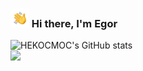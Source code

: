 ### <img src="https://github.com/AVS1508/AVS1508/blob/master/assets/Hand%20Wave.gif" width="30"> Hi there, I'm Egor

<!--
**HEKOCMOC/HEKOCMOC** is a ✨ _special_ ✨ repository because its `README.md` (this file) appears on your GitHub profile.

Here are some ideas to get you started:

- 🔭 I’m currently working on ...
- 🌱 I’m currently learning ...
- 👯 I’m looking to collaborate on ...
- 🤔 I’m looking for help with ...
- 💬 Ask me about ...
- 📫 How to reach me: ...
- 😄 Pronouns: ...
- ⚡ Fun fact: ...
-->

![HEKOCMOC's GitHub stats](https://github-readme-stats.vercel.app/api?username=HEKOCMOC&show_icons=true&theme=github_dark) <br/>
<img src="https://github-readme-stats.vercel.app/api/top-langs/?username=HEKOCMOC&layout=compact&theme=github_dark" width="400">
